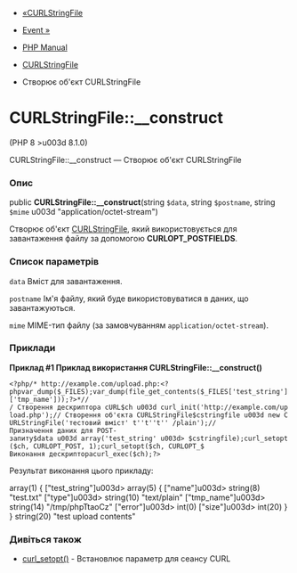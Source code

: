 - [«CURLStringFile](class.curlstringfile.md)
- [Event »](book.event.md)

- [PHP Manual](index.md)
- [CURLStringFile](class.curlstringfile.md)
- Створює об'єкт CURLStringFile

# CURLStringFile::\_\_construct

(PHP 8 \>u003d 8.1.0)

CURLStringFile::\_\_construct — Створює об'єкт CURLStringFile

### Опис

public **CURLStringFile::\_\_construct**(string `$data`, string
`$postname`, string `$mime` u003d "application/octet-stream")

Створює об'єкт [CURLStringFile](class.curlstringfile.md), який
використовується для завантаження файлу за допомогою **CURLOPT_POSTFIELDS**.

### Список параметрів

`data`
Вміст для завантаження.

`postname`
Ім'я файлу, який буде використовуватися в даних, що завантажуються.

`mime`
MIME-тип файлу (за замовчуванням `application/octet-stream`).

### Приклади

**Приклад #1 Приклад використання **CURLStringFile::\_\_construct()****

` <?php/* http://example.com/upload.php:<?phpvar_dump($_FILES);var_dump(file_get_contents($_FILES['test_string']['tmp_name']));?>*// / Створення дескриптора cURL$ch u003d curl_init('http://example.com/upload.php');// Створення об'єкта CURLStringFile$cstringfile u003d new CURLStringFile('тестовий вміст' t''t''t'' /plain');//Призначення даних для POST-запиту$data u003d array('test_string' u003d> $cstringfile);curl_setopt($ch, CURLOPT_POST, 1);curl_setopt($ch, CURLOPT_$ Виконання дескриптораcurl_exec($ch);?> `

Результат виконання цього прикладу:

array(1) {
["test_string"]u003d>
array(5) {
["name"]u003d>
string(8) "test.txt"
["type"]u003d>
string(10) "text/plain"
["tmp_name"]u003d>
string(14) "/tmp/phpTtaoCz"
["error"]u003d>
int(0)
["size"]u003d>
int(20)
}
}
string(20) "test upload contents"

### Дивіться також

- [curl_setopt()](function.curl-setopt.md) - Встановлює параметр
для сеансу CURL
